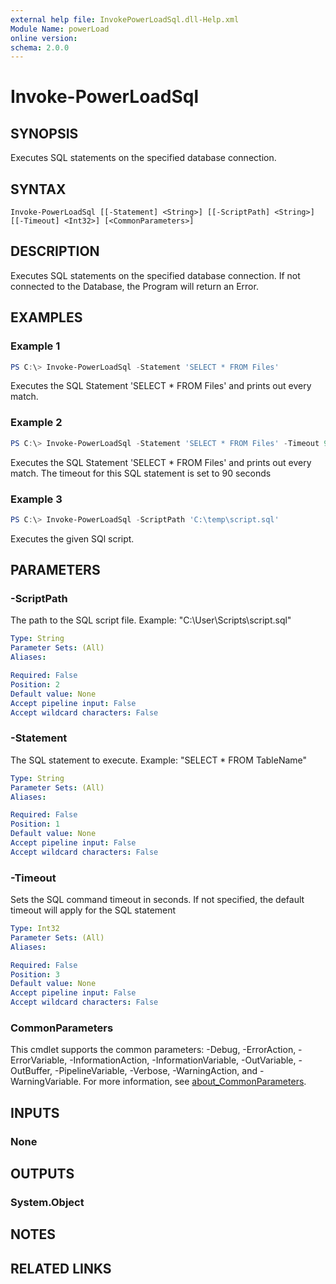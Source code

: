 ```yaml
---
external help file: InvokePowerLoadSql.dll-Help.xml
Module Name: powerLoad
online version:
schema: 2.0.0
---
```


# Invoke-PowerLoadSql

## SYNOPSIS
Executes SQL statements on the specified database connection.

## SYNTAX

```
Invoke-PowerLoadSql [[-Statement] <String>] [[-ScriptPath] <String>] [[-Timeout] <Int32>] [<CommonParameters>]
```

## DESCRIPTION
Executes SQL statements on the specified database connection.
If not connected to the Database, the Program will return an Error.

## EXAMPLES

### Example 1
```powershell
PS C:\> Invoke-PowerLoadSql -Statement 'SELECT * FROM Files'
```

Executes the SQL Statement 'SELECT * FROM Files' and prints out every match.

### Example 2
```powershell
PS C:\> Invoke-PowerLoadSql -Statement 'SELECT * FROM Files' -Timeout 90
```

Executes the SQL Statement 'SELECT * FROM Files' and prints out every match.
The timeout for this SQL statement is set to 90 seconds

### Example 3
```powershell
PS C:\> Invoke-PowerLoadSql -ScriptPath 'C:\temp\script.sql'
```

Executes the given SQl script.

## PARAMETERS

### -ScriptPath
The path to the SQL script file. Example: "C:\User\Scripts\script.sql"

```yaml
Type: String
Parameter Sets: (All)
Aliases:

Required: False
Position: 2
Default value: None
Accept pipeline input: False
Accept wildcard characters: False
```

### -Statement
The SQL statement to execute. Example: "SELECT * FROM TableName"

```yaml
Type: String
Parameter Sets: (All)
Aliases:

Required: False
Position: 1
Default value: None
Accept pipeline input: False
Accept wildcard characters: False
```

### -Timeout
Sets the SQL command timeout in seconds. If not specified, the default timeout will apply for the SQL statement

```yaml
Type: Int32
Parameter Sets: (All)
Aliases:

Required: False
Position: 3
Default value: None
Accept pipeline input: False
Accept wildcard characters: False
```

### CommonParameters
This cmdlet supports the common parameters: -Debug, -ErrorAction, -ErrorVariable, -InformationAction, -InformationVariable, -OutVariable, -OutBuffer, -PipelineVariable, -Verbose, -WarningAction, and -WarningVariable. For more information, see [about_CommonParameters](http://go.microsoft.com/fwlink/?LinkID=113216).

## INPUTS

### None

## OUTPUTS

### System.Object
## NOTES

## RELATED LINKS
